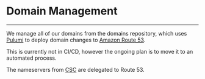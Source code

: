 # Domain Management
***

We manage all of our domains from the domains repository, which uses
[Pulumi](https://www.pulumi.com/) to deploy domain changes to
[Amazon Route 53](https://aws.amazon.com/route53/).

This is currently not in CI/CD, however the ongoing plan is to move it to an automated process.

The nameservers from
[CSC](https://www.cscglobal.com/service/dbs/digital-brand-services/)
are delegated to Route 53.
